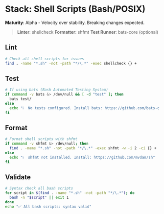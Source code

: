 # Stack: Shell Scripts (Bash/POSIX)

**Maturity**: Alpha - Velocity over stability. Breaking changes expected.

> **Linter**: shellcheck
> **Formatter**: shfmt
> **Test Runner**: bats-core (optional)

## Lint
```bash
# Check all shell scripts for issues
find . -name "*.sh" -not -path "*/\.*" -exec shellcheck {} +
```

## Test
```bash
# If using bats (Bash Automated Testing System)
if command -v bats &> /dev/null && [ -d "test" ]; then
  bats test/
else
  echo "ℹ️  No tests configured. Install bats: https://github.com/bats-core/bats-core"
fi
```

## Format
```bash
# Format shell scripts with shfmt
if command -v shfmt &> /dev/null; then
  find . -name "*.sh" -not -path "*/\.*" -exec shfmt -w -i 2 -ci {} +
else
  echo "ℹ️  shfmt not installed. Install: https://github.com/mvdan/sh"
fi
```

## Validate
```bash
# Syntax check all bash scripts
for script in $(find . -name "*.sh" -not -path "*/\.*"); do
  bash -n "$script" || exit 1
done
echo "✅ All bash scripts: syntax valid"
```
